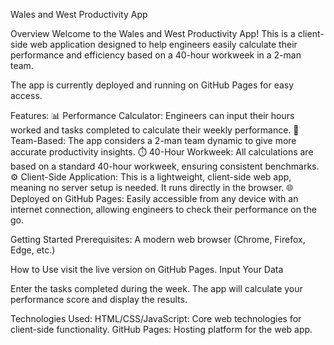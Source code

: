 Wales and West Productivity App

Overview
Welcome to the Wales and West Productivity App! This is a client-side web application designed to help engineers easily calculate their performance and efficiency based on a 40-hour workweek in a 2-man team.

The app is currently deployed and running on GitHub Pages for easy access.

Features:
📊 Performance Calculator: Engineers can input their hours worked and tasks completed to calculate their weekly performance.
👥 Team-Based: The app considers a 2-man team dynamic to give more accurate productivity insights.
⏱️ 40-Hour Workweek: All calculations are based on a standard 40-hour workweek, ensuring consistent benchmarks.
⚙️ Client-Side Application: This is a lightweight, client-side web app, meaning no server setup is needed. It runs directly in the browser.
🌐 Deployed on GitHub Pages: Easily accessible from any device with an internet connection, allowing engineers to check their performance on the go.

Getting Started
Prerequisites:
A modern web browser (Chrome, Firefox, Edge, etc.)

How to Use
visit the live version on GitHub Pages.
Input Your Data

Enter the tasks completed during the week.
The app will calculate your performance score and display the results.

Technologies Used:
HTML/CSS/JavaScript: Core web technologies for client-side functionality.
GitHub Pages: Hosting platform for the web app.



